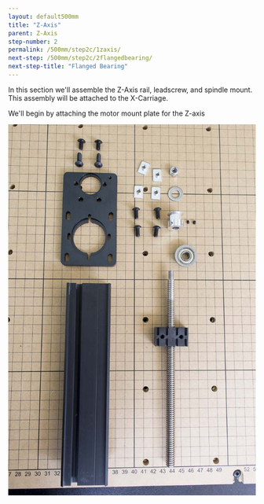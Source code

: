 ```yaml
---
layout: default500mm
title: "Z-Axis"
parent: Z-Axis
step-number: 2
permalink: /500mm/step2c/1zaxis/
next-step: /500mm/step2c/2flangedbearing/
next-step-title: "Flanged Bearing"
---
```


In this section we'll assemble the Z-Axis rail, leadscrew, and spindle mount. This assembly will be attached to the X-Carriage.

We'll begin by attaching the motor mount plate for the Z-axis

<img src="../../step2/photo/jpfs_DSC2678.jpg">
